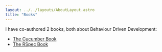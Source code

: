 ```yaml
---
layout: ../../layouts/AboutLayout.astro
title: "Books"
---
```


I have co-authored 2 books, both about Behaviour Driven Development:

- [The Cucumber Book](https://www.amazon.co.uk/Cucumber-Book-Behaviour-Driven-Development-Programmers/dp/1934356808)
- [The RSpec Book](https://www.amazon.co.uk/RSpec-Book-Behaviour-Development-Cucumber/dp/1934356379)
